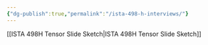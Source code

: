 ```yaml
---
{"dg-publish":true,"permalink":"/ista-498-h-interviews/"}
---
```


[[ISTA 498H  Tensor Slide Sketch\|ISTA 498H  Tensor Slide Sketch]]